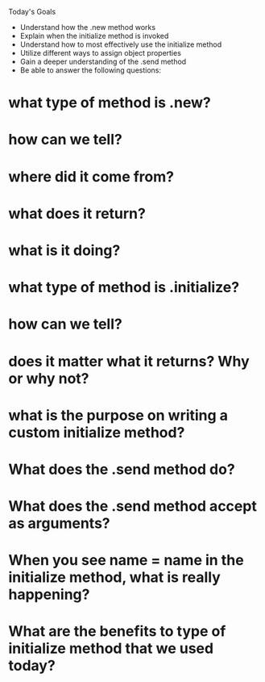 Today's Goals

- Understand how the .new method works
- Explain when the initialize method is invoked
- Understand how to most effectively use the initialize method
- Utilize different ways to assign object properties
- Gain a deeper understanding of the .send method
- Be able to answer the following questions:


#  what type of method is .new?
#  how can we tell?
#  where did it come from?
#  what does it return?
#  what is it doing?

# what type of method is .initialize?
# how can we tell?
# does it matter what it returns? Why or why not?
# what is the purpose on writing a custom initialize method?

# What does the .send method do?
# What does the .send method accept as arguments?
# When you see name = name in the initialize method, what is really happening?
# What are the benefits to type of initialize method that we used today?